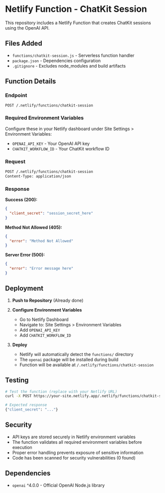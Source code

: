 # Netlify Function - ChatKit Session

This repository includes a Netlify Function that creates ChatKit sessions using the OpenAI API.

## Files Added

- `functions/chatkit-session.js` - Serverless function handler
- `package.json` - Dependencies configuration
- `.gitignore` - Excludes node_modules and build artifacts

## Function Details

### Endpoint
`POST /.netlify/functions/chatkit-session`

### Required Environment Variables
Configure these in your Netlify dashboard under Site Settings > Environment Variables:

- `OPENAI_API_KEY` - Your OpenAI API key
- `CHATKIT_WORKFLOW_ID` - Your ChatKit workflow ID

### Request
```bash
POST /.netlify/functions/chatkit-session
Content-Type: application/json
```

### Response
**Success (200):**
```json
{
  "client_secret": "session_secret_here"
}
```

**Method Not Allowed (405):**
```json
{
  "error": "Method Not Allowed"
}
```

**Server Error (500):**
```json
{
  "error": "Error message here"
}
```

## Deployment

1. **Push to Repository** (Already done)
   
2. **Configure Environment Variables**
   - Go to Netlify Dashboard
   - Navigate to: Site Settings > Environment Variables
   - Add `OPENAI_API_KEY`
   - Add `CHATKIT_WORKFLOW_ID`

3. **Deploy**
   - Netlify will automatically detect the `functions/` directory
   - The `openai` package will be installed during build
   - Function will be available at `/.netlify/functions/chatkit-session`

## Testing

```bash
# Test the function (replace with your Netlify URL)
curl -X POST https://your-site.netlify.app/.netlify/functions/chatkit-session

# Expected response
{"client_secret": "..."}
```

## Security

- API keys are stored securely in Netlify environment variables
- The function validates all required environment variables before execution
- Proper error handling prevents exposure of sensitive information
- Code has been scanned for security vulnerabilities (0 found)

## Dependencies

- `openai` ^4.0.0 - Official OpenAI Node.js library
